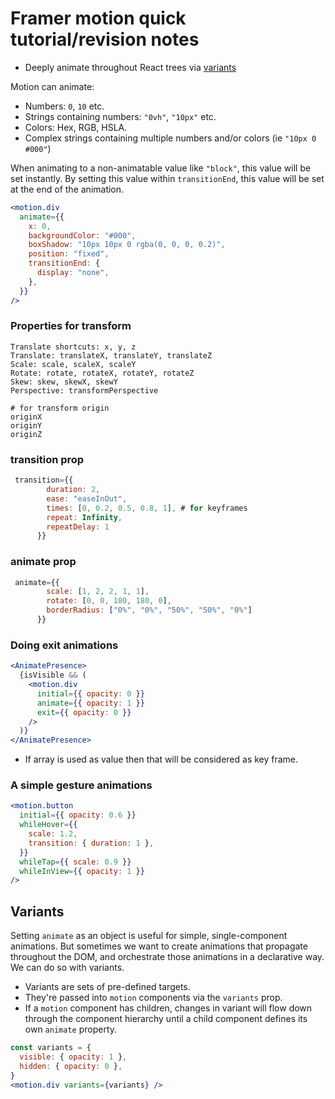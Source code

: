 # Framer motion quick tutorial/revision notes

- Deeply animate throughout React trees via [variants](https://www.framer.com/motion/animation/#variants)

Motion can animate:

- Numbers: `0`, `10` etc.
- Strings containing numbers: `"0vh"`, `"10px"` etc.
- Colors: Hex, RGB, HSLA.
- Complex strings containing multiple numbers and/or colors (ie `"10px 0 #000"`)



When animating to a non-animatable value like `"block"`, this value will be set instantly. By setting this value within `transitionEnd`, this value will be set at the end of the animation.

```jsx
<motion.div
  animate={{
    x: 0,
    backgroundColor: "#000",
    boxShadow: "10px 10px 0 rgba(0, 0, 0, 0.2)",
    position: "fixed",
    transitionEnd: {
      display: "none",
    },
  }}
/>
```

### Properties for transform 

```
Translate shortcuts: x, y, z
Translate: translateX, translateY, translateZ
Scale: scale, scaleX, scaleY
Rotate: rotate, rotateX, rotateY, rotateZ
Skew: skew, skewX, skewY
Perspective: transformPerspective

# for transform origin
originX
originY
originZ
```

### transition prop

```jsx
 transition={{
        duration: 2,
        ease: "easeInOut",
        times: [0, 0.2, 0.5, 0.8, 1], # for keyframes
        repeat: Infinity,
        repeatDelay: 1
      }}
```

### animate prop

```jsx
 animate={{
        scale: [1, 2, 2, 1, 1],
        rotate: [0, 0, 180, 180, 0],
        borderRadius: ["0%", "0%", "50%", "50%", "0%"]
      }}
```



### Doing exit animations

```jsx
<AnimatePresence>
  {isVisible && (
    <motion.div
      initial={{ opacity: 0 }}
      animate={{ opacity: 1 }}
      exit={{ opacity: 0 }}
    />
  )}
</AnimatePresence>
```

- If array is used as value then that will be considered as key frame. 

### A simple gesture animations

```jsx
<motion.button
  initial={{ opacity: 0.6 }}
  whileHover={{
    scale: 1.2,
    transition: { duration: 1 },
  }}
  whileTap={{ scale: 0.9 }}
  whileInView={{ opacity: 1 }}
/>
```

## Variants

Setting `animate` as an object is useful for simple, single-component animations. But sometimes we want to create animations that propagate throughout the DOM, and orchestrate those animations in a declarative way. We can do so with variants.

- Variants are sets of pre-defined targets.
- They're passed into `motion` components via the `variants` prop.
- If a `motion` component has children, changes in variant will flow down through the component hierarchy until a child component defines its own `animate` property.

```jsx
const variants = {
  visible: { opacity: 1 },
  hidden: { opacity: 0 },
}
<motion.div variants={variants} />

```

